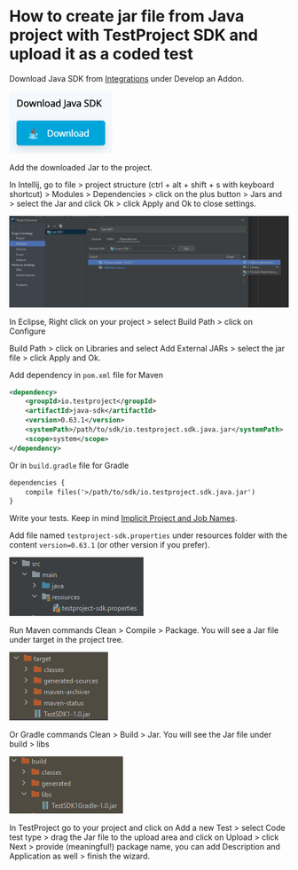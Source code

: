 # How to create jar file from Java project with TestProject SDK and upload it as a coded test

Download Java SDK from [Integrations](https://app.testproject.io/#/integrations/develop-addon) under Develop an Addon.

![](<../../.gitbook/assets/image (463) (1).png>)

Add the downloaded Jar to the project.

In Intellij, go to file > project structure (ctrl + alt + shift + s with keyboard shortcut) > Modules > Dependencies > click on the plus button > Jars and > select the Jar and click Ok > click Apply and Ok to close settings.

![](<../../.gitbook/assets/image (448).png>)

In Eclipse, Right click on your project > select Build Path > click on Configure

Build Path > click on Libraries and select Add External JARs > select the jar file > click Apply and Ok.

Add dependency in `pom.xml` file for Maven

```xml
<dependency>
    <groupId>io.testproject</groupId>
    <artifactId>java-sdk</artifactId>
    <version>0.63.1</version>    
    <systemPath>/path/to/sdk/io.testproject.sdk.java.jar</systemPath>
    <scope>system</scope>
</dependency>
```

Or in `build.gradle` file for Gradle

```xml
dependencies {
    compile files('>/path/to/sdk/io.testproject.sdk.java.jar')
}
```

Write your tests. Keep in mind [Implicit Project and Job Names](https://intercom.help/testprojectio/en/articles/1.https:/docs.testproject.io/testproject-sdk/opensdk-v2/java-sdk#implicit-project-and-job-names).

Add file named `testproject-sdk.properties` under resources folder with the content `version=0.63.1` (or other version if you prefer).

![](<../../.gitbook/assets/image (556) (1).png>)

Run Maven commands Clean > Compile > Package. You will see a Jar file under target in the project tree.

![](<../../.gitbook/assets/image (468).png>)

Or Gradle commands Clean > Build > Jar. You will see the Jar file under build > libs

![](<../../.gitbook/assets/image (458).png>)

In TestProject go to your project and click on Add a new Test > select Code test type > drag the Jar file to the upload area and click on Upload > click Next > provide (meaningful!) package name, you can add Description and Application as well > finish the wizard.
